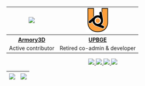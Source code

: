 <table align="center">
  <tr>
    <td align="center"><img src="https://github.com/armory3d/armory_web/blob/gh-pages/favicon.ico" width=64></a></td>
    <td align="center"><img src="https://github.com/UPBGE/upbge.github.io/blob/gh-pages/favicon.png" width="64" alt="Ghost Rush"></a></td>
  </tr>
    <tr>
    <th><a href="https://armory3d.org">Armory3D</a></th>
    <th><a href="https://upbge.org">UPBGE</a></th>
  </tr>
  <tr>
    <td>Active contributor</td>
    <td>Retired co-admin & developer</td>
  </tr>
</table>
<div align="center">
  <a href="https://discord.gg/rtpFtwnZCq">
    <img src="https://img.shields.io/badge/discord-%23E60023.svg?&color=darkslateblue&style=for-the-badge&logo=discord&logoColor=white" />
  </a>
  <a href="https://www.youtube.com/channel/UCPnPW3BMq3Lv--L6XFoVfLA">
    <img src="https://img.shields.io/badge/youtube-%23E60023.svg?&style=for-the-badge&logo=youtube&logoColor=white" />
  </a>
  <a href="https://www.twitter.com/rpaladin_01">
    <img src="https://img.shields.io/badge/twitter-%23E60023.svg?&color=blue&style=for-the-badge&logo=twitter&logoColor=white" />
  </a>
  <a href="https://www.reddit.com/u/randompandagames">
    <img src="https://img.shields.io/badge/reddit-%23E60023.svg?&color=darkorange&style=for-the-badge&logo=reddit&logoColor=white" />
  </a>
</div>

<!-- <table align="center">
  <tr align="center">
    <img align="center" src="https://github-readme-stats.vercel.app/api?username=rpaladin&theme=dark&show_icons=true" alt="rpaladin's github stats" />
  </tr>
  <tr align="center">
    <img align="center" src="https://github-readme-stats.vercel.app/api/top-langs/?username=rpaladin&layout=compact&theme=dark&show_icons=true" />
  </tr>
</table> -->

| <img align="center" src="https://github-readme-stats.vercel.app/api?username=rpaladin&theme=dark&show_icons=true" /> | <img align="center" src="https://github-readme-stats.vercel.app/api/top-langs/?username=rpaladin&layout=compact&theme=dark&show_icons=true" />
| ------------- | ------------- |

